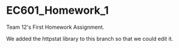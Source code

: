 # EC601_Homework_1
Team 12's First Homework Assignment.

We added the httpstat library to this branch so that we could edit it.
